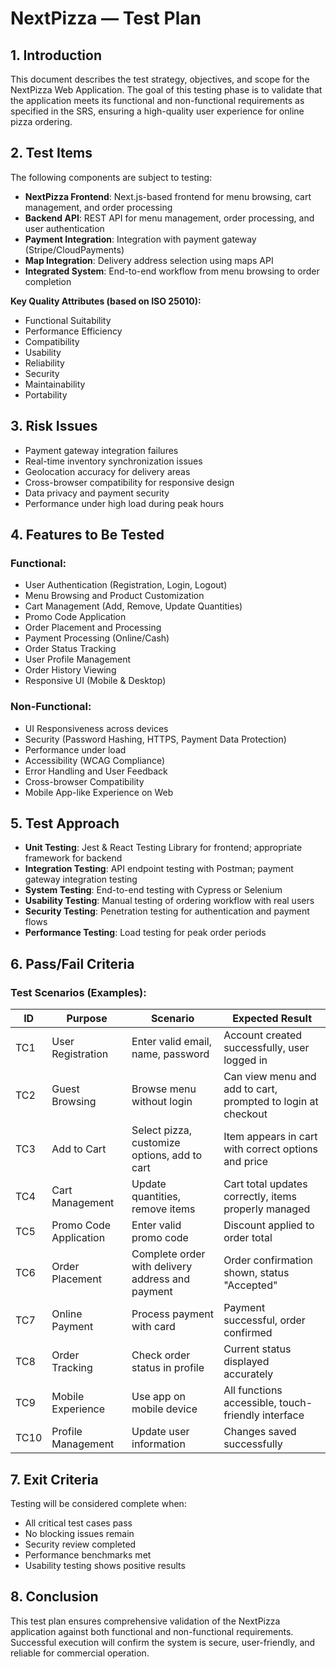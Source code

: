 # NextPizza — Test Plan

## 1. Introduction
This document describes the test strategy, objectives, and scope for the NextPizza Web Application. The goal of this testing phase is to validate that the application meets its functional and non-functional requirements as specified in the SRS, ensuring a high-quality user experience for online pizza ordering.

## 2. Test Items
The following components are subject to testing:
- **NextPizza Frontend**: Next.js-based frontend for menu browsing, cart management, and order processing
- **Backend API**: REST API for menu management, order processing, and user authentication
- **Payment Integration**: Integration with payment gateway (Stripe/CloudPayments)
- **Map Integration**: Delivery address selection using maps API
- **Integrated System**: End-to-end workflow from menu browsing to order completion

**Key Quality Attributes (based on ISO 25010):**
- Functional Suitability
- Performance Efficiency
- Compatibility
- Usability
- Reliability
- Security
- Maintainability
- Portability

## 3. Risk Issues
- Payment gateway integration failures
- Real-time inventory synchronization issues
- Geolocation accuracy for delivery areas
- Cross-browser compatibility for responsive design
- Data privacy and payment security
- Performance under high load during peak hours

## 4. Features to Be Tested
### Functional:
- User Authentication (Registration, Login, Logout)
- Menu Browsing and Product Customization
- Cart Management (Add, Remove, Update Quantities)
- Promo Code Application
- Order Placement and Processing
- Payment Processing (Online/Cash)
- Order Status Tracking
- User Profile Management
- Order History Viewing
- Responsive UI (Mobile & Desktop)

### Non-Functional:
- UI Responsiveness across devices
- Security (Password Hashing, HTTPS, Payment Data Protection)
- Performance under load
- Accessibility (WCAG Compliance)
- Error Handling and User Feedback
- Cross-browser Compatibility
- Mobile App-like Experience on Web

## 5. Test Approach
- **Unit Testing**: Jest & React Testing Library for frontend; appropriate framework for backend
- **Integration Testing**: API endpoint testing with Postman; payment gateway integration testing
- **System Testing**: End-to-end testing with Cypress or Selenium
- **Usability Testing**: Manual testing of ordering workflow with real users
- **Security Testing**: Penetration testing for authentication and payment flows
- **Performance Testing**: Load testing for peak order periods

## 6. Pass/Fail Criteria
### Test Scenarios (Examples):

| ID  | Purpose | Scenario | Expected Result |
|-----|---------|----------|-----------------|
| TC1 | User Registration | Enter valid email, name, password | Account created successfully, user logged in |
| TC2 | Guest Browsing | Browse menu without login | Can view menu and add to cart, prompted to login at checkout |
| TC3 | Add to Cart | Select pizza, customize options, add to cart | Item appears in cart with correct options and price |
| TC4 | Cart Management | Update quantities, remove items | Cart total updates correctly, items properly managed |
| TC5 | Promo Code Application | Enter valid promo code | Discount applied to order total |
| TC6 | Order Placement | Complete order with delivery address and payment | Order confirmation shown, status "Accepted" |
| TC7 | Online Payment | Process payment with card | Payment successful, order confirmed |
| TC8 | Order Tracking | Check order status in profile | Current status displayed accurately |
| TC9 | Mobile Experience | Use app on mobile device | All functions accessible, touch-friendly interface |
| TC10 | Profile Management | Update user information | Changes saved successfully |

## 7. Exit Criteria
Testing will be considered complete when:
- All critical test cases pass
- No blocking issues remain
- Security review completed
- Performance benchmarks met
- Usability testing shows positive results

## 8. Conclusion
This test plan ensures comprehensive validation of the NextPizza application against both functional and non-functional requirements. Successful execution will confirm the system is secure, user-friendly, and reliable for commercial operation.
